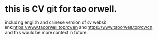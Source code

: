 # this is CV git for tao orwell.
including english and chinese version of cv
websit link:https://www.taoorwell.top/cv/en and https://www.taoorwell.top/cv/ch.
and this would be more context in future.
